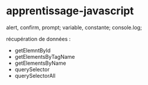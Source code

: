 # apprentissage-javascript

alert, confirm, prompt;
variable, constante;
console.log;

récupération de données :
- getElemntById
- getElementsByTagName
- getElementsByName
- querySelector
- querySelectorAll
